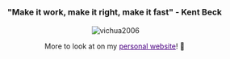 
<h3 align="center">"Make it work, make it right, make it fast" - Kent Beck </h3>
<p align="center">&nbsp;<img align="center" src="https://github-readme-streak-stats-ruby-eight.vercel.app/?user=vichua2006&theme=shadow-blue&card_width=467" alt="vichua2006" /></p>
<p align="center">More to look at on my <a href="https://victorhuang.vercel.app/" style="color:#4B0082">personal website</a>!  👀</p>
